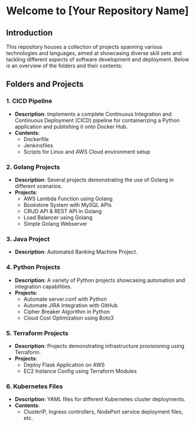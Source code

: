 # Welcome to [Your Repository Name]

## Introduction
This repository houses a collection of projects spanning various technologies and languages, aimed at showcasing diverse skill sets and tackling different aspects of software development and deployment. Below is an overview of the folders and their contents:

## Folders and Projects

### 1. CICD Pipeline
- **Description**: Implements a complete Continuous Integration and Continuous Deployment (CICD) pipeline for containerizing a Python application and publishing it onto Docker Hub.
- **Contents**:
  - Dockerfile
  - Jenkinsfiles
  - Scripts for Linux and AWS Cloud environment setup

### 2. Golang Projects
- **Description**: Several projects demonstrating the use of Golang in different scenarios.
- **Projects**:
  - AWS Lambda Function using Golang
  - Bookstore System with MySQL APIs
  - CRUD API & REST API in Golang
  - Load Balancer using Golang
  - Simple Golang Webserver

### 3. Java Project
- **Description**: Automated Banking Machine Project.

### 4. Python Projects
- **Description**: A variety of Python projects showcasing automation and integration capabilities.
- **Projects**:
  - Automate server.conf with Python
  - Automate JIRA Integration with GitHub
  - Cipher Breaker Algorithm in Python
  - Cloud Cost Optimization using Boto3

### 5. Terraform Projects
- **Description**: Projects demonstrating infrastructure provisioning using Terraform.
- **Projects**:
  - Deploy Flask Application on AWS
  - EC2 Instance Config using Terraform Modules

### 6. Kubernetes Files
- **Description**: YAML files for different Kubernetes cluster deployments.
- **Contents**:
  - ClusterIP, Ingress controllers, NodePort service deployment files, etc.

